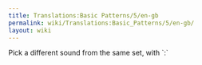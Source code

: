 ```yaml
---
title: Translations:Basic Patterns/5/en-gb
permalink: wiki/Translations:Basic_Patterns/5/en-gb/
layout: wiki
---
```


Pick a different sound from the same set, with \`:\`
